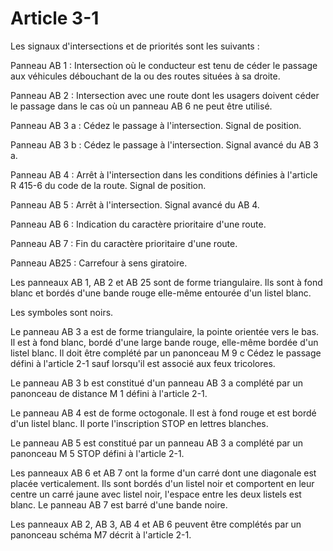# Article 3-1

Les signaux d'intersections et de priorités sont les suivants :

Panneau AB 1 : Intersection où le conducteur est tenu de céder le passage aux véhicules débouchant de la ou des routes situées à sa droite.

Panneau AB 2 : Intersection avec une route dont les usagers doivent céder le passage dans le cas où un panneau AB 6 ne peut être utilisé.

Panneau AB 3 a : Cédez le passage à l'intersection. Signal de position.

Panneau AB 3 b : Cédez le passage à l'intersection. Signal avancé du AB 3 a.

Panneau AB 4 : Arrêt à l'intersection dans les conditions définies à l'article R 415-6 du code de la route. Signal de position.

Panneau AB 5 : Arrêt à l'intersection. Signal avancé du AB 4.

Panneau AB 6 : Indication du caractère prioritaire d'une route.

Panneau AB 7 : Fin du caractère prioritaire d'une route.

Panneau AB25 : Carrefour à sens giratoire.

Les panneaux AB 1, AB 2 et AB 25 sont de forme triangulaire. Ils sont à fond blanc et bordés d'une bande rouge elle-même entourée d'un listel blanc.

Les symboles sont noirs.

Le panneau AB 3 a est de forme triangulaire, la pointe orientée vers le bas. Il est à fond blanc, bordé d'une large bande rouge, elle-même bordée d'un listel blanc. Il doit être complété par un panonceau M 9 c Cédez le passage défini à l'article 2-1 sauf lorsqu'il est associé aux feux tricolores.

Le panneau AB 3 b est constitué d'un panneau AB 3 a complété par un panonceau de distance M 1 défini à l'article 2-1.

Le panneau AB 4 est de forme octogonale. Il est à fond rouge et est bordé d'un listel blanc. Il porte l'inscription STOP en lettres blanches.

Le panneau AB 5 est constitué par un panneau AB 3 a complété par un panonceau M 5 STOP défini à l'article 2-1.

Les panneaux AB 6 et AB 7 ont la forme d'un carré dont une diagonale est placée verticalement. Ils sont bordés d'un listel noir et comportent en leur centre un carré jaune avec listel noir, l'espace entre les deux listels est blanc. Le panneau AB 7 est barré d'une bande noire.

Les panneaux AB 2, AB 3, AB 4 et AB 6 peuvent être complétés par un panonceau schéma M7 décrit à l'article 2-1.
